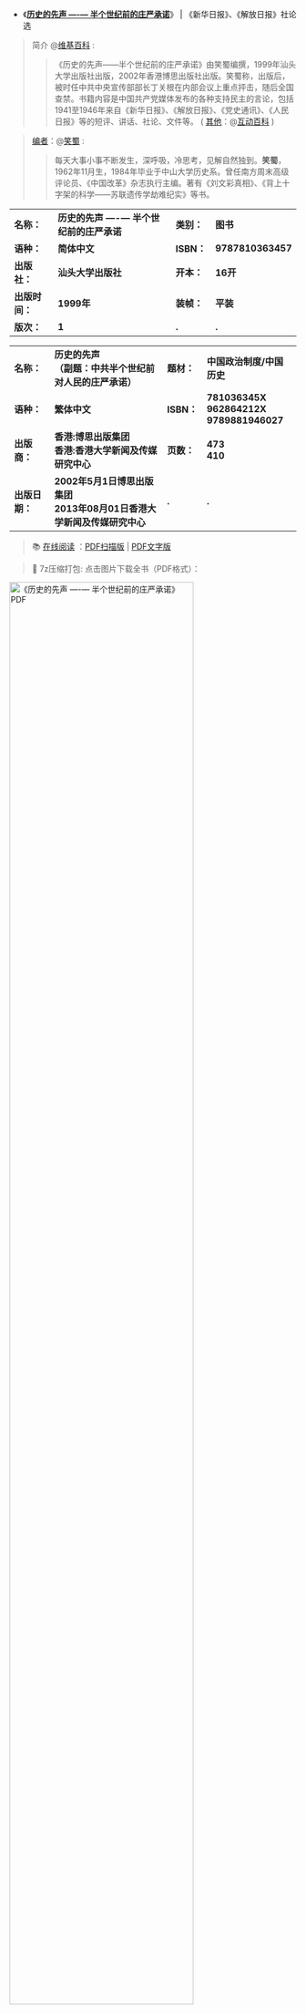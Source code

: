 - 《[**历史的先声 —-— 半个世纪前的庄严承诺**](https://drive.google.com/folderview?id=0BwINummC-6PZfmlCbTRKalE2dVAzSHptOVRVaUlUS0lHeXpzdUdsWEpWTWFrbUtSeWxobnc&usp=sharing)》 | 《新华日报》、《解放日报》社论选 

> 简介 @[维基百科](https://zh.wikipedia.org/wiki/历史的先声) : 
>> 《历史的先声——半个世纪前的庄严承诺》由笑蜀编撰，1999年汕头大学出版社出版，2002年香港博思出版社出版。笑蜀称，出版后，被时任中共中央宣传部部长丁关根在内部会议上重点抨击，随后全国查禁。书籍内容是中国共产党媒体发布的各种支持民主的言论，包括1941至1946年来自《新华日报》、《解放日报》、《党史通讯》、《人民日报》等的短评、讲话、社论、文件等。 ( [其他](https://webcache.googleusercontent.com/search?q=cache:8THFMIweA3AJ:https://www.modernchinastudies.org/cn/issues/past-issues/75-mcs-2001-issue-4/592-2012-01-03-12-11-52.html+&cd=3&hl=zh-CN&ct=clnk&gl=sg)：@[互动百科](http://www.baike.com/wiki/%E5%8E%86%E5%8F%B2%E7%9A%84%E5%85%88%E5%A3%B0) )

>  [编者](https://webcache.googleusercontent.com/search?q=cache:-O07S6WRE-8J:beijingspring.com/c7/xw/wlwz/20131112180404.htm+&cd=2&hl=zh-CN&ct=clnk&gl=tw)：@[笑蜀](https://zh.wikipedia.org/wiki/笑蜀) : 
>> 每天大事小事不断发生，深呼吸，冷思考，见解自然独到。**笑蜀**，1962年11月生，1984年毕业于中山大学历史系。曾任南方周末高级评论员、《中国改革》杂志执行主编。著有《刘文彩真相》、《背上十字架的科学——苏联遗传学劫难纪实》等书。

<table>  

  <tr>
        <td><B>名称：</B></td>
        <td><B>历史的先声 —-— 半个世纪前的庄严承诺</B></td>
        <td><B>类别：</B></td>
        <td><B>图书</B></td>
    </tr> 	

  <tr>
        <td><B>语种：</B></td>
        <td><B>简体中文</B></td>
        <td><B>ISBN：</B></td>
        <td><B>9787810363457</B></td>
    </tr> 

  <tr>
        <td><B>出版社：</B></td>
        <td><B>汕头大学出版社</B></td>
        <td><B>开本：</B></td>
        <td><B>16开</B></td>
    </tr> 	

  <tr>
        <td><B>出版时间：</B></td>
        <td><B>1999年</B></td>
        <td><B>装帧：</B></td>
       <td><B>平装</B></td>
    </tr> 

<tr>
        <td><B>版次：</B></td>
        <td><B>1</B></td>
        <td><B>.</B></td>
       <td><B>.</B></td>
    </tr> 
</table>

<table>  

  <tr>
        <td><B>名称：</B></td>
        <td><B>历史的先声<br>（副题：中共半个世纪前对人民的庄严承诺）</B></td>
        <td><B>题材：</B></td>
        <td><B>中国政治制度/中国历史</B></td>
    </tr> 	

  <tr>
        <td><B>语种：</B></td>
        <td><B>繁体中文</B></td>
        <td><B>ISBN：</B></td>
        <td><B>781036345X<br>962864212X<br>9789881946027</B></td>
    </tr> 

  <tr>
        <td><B>出版商：</B></td>
        <td><B>香港:博思出版集团<br>
               香港:香港大学新闻及传媒研究中心</B></td>
        <td><B>页数：</B></td>
        <td><B>473<br>410</B></td>
    </tr> 	

  <tr>
        <td><B>出版日期：</B></td>
        <td><B>2002年5月1日博思出版集团<br>
               2013年08月01日香港大学新闻及传媒研究中心</B></td>
        <td><B>.</B></td>
       <td><B>.</B></td>
    </tr> 
</table>

> 📚 [在线阅读](https://taoste.github.io/Hello-World/eBook/yourchina/历史的先声——半个世纪前的庄严承诺/扫描版.pdf) ：[PDF扫描版](https://github.com/taoste/Hello-World/blob/master/eBook/yourchina/%E5%8E%86%E5%8F%B2%E7%9A%84%E5%85%88%E5%A3%B0%E2%80%94%E2%80%94%E5%8D%8A%E4%B8%AA%E4%B8%96%E7%BA%AA%E5%89%8D%E7%9A%84%E5%BA%84%E4%B8%A5%E6%89%BF%E8%AF%BA/%E6%89%AB%E6%8F%8F%E7%89%88.pdf) | [PDF文字版](https://github.com/taoste/Hello-World/blob/master/eBook/yourchina/%E5%8E%86%E5%8F%B2%E7%9A%84%E5%85%88%E5%A3%B0%E2%80%94%E2%80%94%E5%8D%8A%E4%B8%AA%E4%B8%96%E7%BA%AA%E5%89%8D%E7%9A%84%E5%BA%84%E4%B8%A5%E6%89%BF%E8%AF%BA/%E6%96%87%E5%AD%97%E7%89%88.pdf)

> 🔗 7z压缩打包: 点击图片下载全书（PDF格式）：

<a href="https://github.com/taoste/Hello-World/blob/master/eBook/yourchina/%E5%8E%86%E5%8F%B2%E7%9A%84%E5%85%88%E5%A3%B0%E2%80%94%E2%80%94%E5%8D%8A%E4%B8%AA%E4%B8%96%E7%BA%AA%E5%89%8D%E7%9A%84%E5%BA%84%E4%B8%A5%E6%89%BF%E8%AF%BA/%E3%80%8A%E5%8E%86%E5%8F%B2%E7%9A%84%E5%85%88%E5%A3%B0--%E5%8D%8A%E4%B8%AA%E4%B8%96%E7%BA%AA%E5%89%8D%E7%9A%84%E5%BA%84%E4%B8%A5%E6%89%BF%E8%AF%BA%E3%80%8B.7z?raw=true"><img src="https://raw.githubusercontent.com/taoste/Hello-World/master/eBook/yourchina/%E5%8E%86%E5%8F%B2%E7%9A%84%E5%85%88%E5%A3%B0%E2%80%94%E2%80%94%E5%8D%8A%E4%B8%AA%E4%B8%96%E7%BA%AA%E5%89%8D%E7%9A%84%E5%BA%84%E4%B8%A5%E6%89%BF%E8%AF%BA/chinazi.png" border="0"  width="80%" height="80%" title="《历史的先声 —-— 半个世纪前的庄严承诺》PDF"> </a>


> 🔗 [【CDTV】美国纪录片:《中国骗局 The China Hustle》 中文字幕版下载地址](https://chinadigitaltimes.net/chinese/2018/05/%E3%80%90cdtv%E3%80%91%E7%BA%AA%E5%BD%95%E7%89%87%EF%BC%9A%E4%B8%AD%E5%9B%BD%E9%AA%97%E5%B1%80-the-china-hustle/)  – [中国数字时代](https://chinadigitaltimes.net/)

>> magnet:?xt=urn:btih:C0B1813239397B24F361B8DF2EF50BFF11ABA279

>>>> 水能载舟，亦能覆舟。2008金融海啸之后，全美视引入中资为救市良方。透过反收购美国公司，中资企业如洪流涌进入美国金融市场，有人额手称庆，有人看出隐忧。转眼十年快过，Jed Rothstein遍访华尔街，他的镜头下有大鳄，也有机会主义者，更有「消息灵通人士」，进退之间几乎拍成了一部恐怖片—到处是街客想像不到的秘密交易、巧取豪夺。

>> [如何评价《中国骗局》（The China hustle）这部电影？](https://www.zhihu.com/question/272287647) - 知乎

>>>> 这部纪录片很精彩，讲述的是浑水公司从调查到揭发并做空以欺诈手段在美国上市圈钱的中国企业的故事。 https://t.co/fpndfd2AwG
>>>>  — Jian Alan Huang ( @hnjhj ) May 8, 2018

>>>> 摘录一段《中国骗局》里涉及恶毒攻击中华传统文化；恶毒攻击社会主义制度；恶毒攻击党和国家最高领导人片段。**大家应该严肃批判这部反动影片**。 https://pic.twitter.com/FolzzGE476 
>>>> — Jian Alan Huang ( @hnjhj ) May 8, 2018

>>>> https://twitter.com/williamlong/status/993038599770619904

>>>> https://www.youtube.com/watch?v=J1dGf4rxXEY&feature=youtu.be

>>>> https://www.youtube.com/watch?v=Ld1qSi9m1wk&feature=youtu.be
